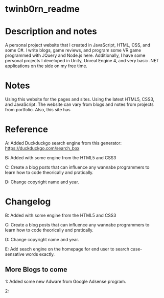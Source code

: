 # twinb0rn_readme

# Description and notes
A personal project website that I created in  JavaScript, HTML, CSS, and some C#. I write blogs, game reviews, and program some VR game programmed with JQuery and Node.js here. Additionally, I have some personal projects I developed in Unity, Unreal Engine 4, and very basic .NET applications on the side on my free time. 

# Notes

Using this website for the pages and sites. Using the latest HTML5, CSS3, and JavaScript. The website can vary from blogs and notes from projects from portfolio. Also, this site has

# Reference

A:  Added Duckduckgo search engine from this generator: https://duckduckgo.com/search_box

B:  Added with some engine from the HTML5 and CSS3

C:  Create a blog posts that can influence any wannabe programmers to learn how to code theorically and pratically. 

D:  Change copyright name and year.

# Changelog

B:  Added with some engine from the HTML5 and CSS3

C:  Create a blog posts that can influence any wannabe programmers to learn how to code theorically and pratically. 

D:  Change copyright name and year.

E:  Add seach engine on the homepage for end user to search case-sensative words exactly. 

## More Blogs to come

1: Added some new Adware from Google Adsense program.

2: 

